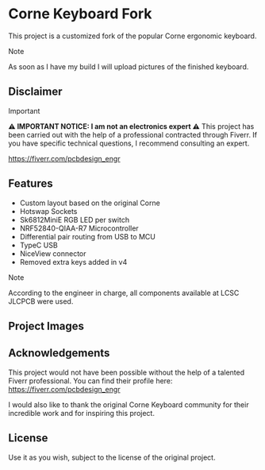 # Corne Keyboard Fork

This project is a customized fork of the popular Corne ergonomic keyboard.

> [!NOTE]
> As soon as I have my build I will upload pictures of the finished keyboard.

## Disclaimer

> [!IMPORTANT]
> **⚠️ IMPORTANT NOTICE: I am not an electronics expert ⚠️**
> This project has been carried out with the help of a professional contracted through Fiverr.
> If you have specific technical questions, I recommend consulting an expert.
>
> https://fiverr.com/pcbdesign_engr

## Features

- Custom layout based on the original Corne
- Hotswap Sockets
- Sk6812MiniE RGB LED per switch
- NRF52840-QIAA-R7 Microcontroller
- Differential pair routing from USB to MCU
- TypeC USB
- NiceView connector
- Removed extra keys added in v4

> [!NOTE]
> According to the engineer in charge, all components available at LCSC JLCPCB were used.

## Project Images

## Acknowledgements

This project would not have been possible without the help of a talented Fiverr professional. You can find their profile here: https://fiverr.com/pcbdesign_engr

I would also like to thank the original Corne Keyboard community for their incredible work and for inspiring this project.

## License

Use it as you wish, subject to the license of the original project.
